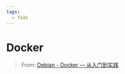 ```yaml
---
tags:
  - Todo
---
```


# Docker

> From: [Debian - Docker — 从入门到实践](https://yeasy.gitbook.io/docker_practice/install/debian)

